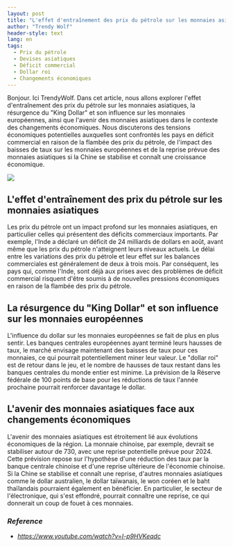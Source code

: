 ```yaml
---
layout: post
title: "L'effet d'entraînement des prix du pétrole sur les monnaies asiatiques, la résurgence du dollar roi et l'avenir des monnaies asiatiques"
author: "Trendy Wolf"
header-style: text
lang: en
tags:
  - Prix du pétrole
  - Devises asiatiques
  - Déficit commercial
  - Dollar roi
  - Changements économiques
---
```


Bonjour. Ici TrendyWolf. Dans cet article, nous allons explorer l'effet d'entraînement des prix du pétrole sur les monnaies asiatiques, la résurgence du "King Dollar" et son influence sur les monnaies européennes, ainsi que l'avenir des monnaies asiatiques dans le contexte des changements économiques. Nous discuterons des tensions économiques potentielles auxquelles sont confrontés les pays en déficit commercial en raison de la flambée des prix du pétrole, de l'impact des baisses de taux sur les monnaies européennes et de la reprise prévue des monnaies asiatiques si la Chine se stabilise et connaît une croissance économique.

<img
    src="https://i.ytimg.com/vi/I-p9HVKeqdc/hqdefault.jpg"
/>


## L'effet d'entraînement des prix du pétrole sur les monnaies asiatiques
Les prix du pétrole ont un impact profond sur les monnaies asiatiques, en particulier celles qui présentent des déficits commerciaux importants. Par exemple, l'Inde a déclaré un déficit de 24 milliards de dollars en août, avant même que les prix du pétrole n'atteignent leurs niveaux actuels. Le délai entre les variations des prix du pétrole et leur effet sur les balances commerciales est généralement de deux à trois mois. Par conséquent, les pays qui, comme l'Inde, sont déjà aux prises avec des problèmes de déficit commercial risquent d'être soumis à de nouvelles pressions économiques en raison de la flambée des prix du pétrole.

## La résurgence du "King Dollar" et son influence sur les monnaies européennes
L'influence du dollar sur les monnaies européennes se fait de plus en plus sentir. Les banques centrales européennes ayant terminé leurs hausses de taux, le marché envisage maintenant des baisses de taux pour ces monnaies, ce qui pourrait potentiellement miner leur valeur. Le "dollar roi" est de retour dans le jeu, et le nombre de hausses de taux restant dans les banques centrales du monde entier est minime. La prévision de la Réserve fédérale de 100 points de base pour les réductions de taux l'année prochaine pourrait renforcer davantage le dollar.

## L'avenir des monnaies asiatiques face aux changements économiques
L'avenir des monnaies asiatiques est étroitement lié aux évolutions économiques de la région. La monnaie chinoise, par exemple, devrait se stabiliser autour de 730, avec une reprise potentielle prévue pour 2024. Cette prévision repose sur l'hypothèse d'une réduction des taux par la banque centrale chinoise et d'une reprise ultérieure de l'économie chinoise. Si la Chine se stabilise et connaît une reprise, d'autres monnaies asiatiques comme le dollar australien, le dollar taïwanais, le won coréen et le baht thaïlandais pourraient également en bénéficier. En particulier, le secteur de l'électronique, qui s'est effondré, pourrait connaître une reprise, ce qui donnerait un coup de fouet à ces monnaies.


### _Reference_
- _https://www.youtube.com/watch?v=I-p9HVKeqdc_

